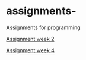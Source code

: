 # assignments-
Assignments for programming

[Assignment week 2](https://github.com/Daanhas/assignments-/blob/master/Assignment_week_2.ipynb)

[Assignment week 4](https://github.com/Daanhas/assignments-/blob/master/Assignment_week_4.ipynb)
